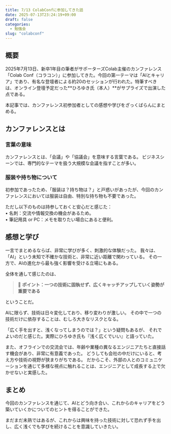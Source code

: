 ```yaml
---
title: 7/13 ColabConfに参加してきた話
date: 2025-07-13T23:24:19+09:00
draft: false
categories:
  - 勉強会
slug: "colabconf"
---
```


## 概要
2025年7月13日、新卒1年目の筆者がサポーターズColab主催のカンファレンス「Colab Conf（コラコン）」に参加してきた。今回の第一テーマは「AIとキャリア」であり、有名な登壇者による約20のセッションが行われた。特筆すべきは、オンライン登壇予定だった**ひろゆき氏（本人）**がサプライズで出演した点である。

本記事では、カンファレンス初参加者としての感想や学びをざっくばらんにまとめる。

## カンファレンスとは
### 言葉の意味
カンファレンスとは、「会議」や「協議会」を意味する言葉である。
ビジネスシーンでは、専門的なテーマを扱う大規模な会議を指すことが多い。

### 服装や持ち物について
初参加であったため、「服装は？持ち物は？」と戸惑いがあったが、今回のカンファレンスにおいては服装は自由、特別な持ち物も不要であった。

ただし以下のものは持参しておくと安心だと感じた：  
	•	名刺：交流や情報交換の機会があるため。  
	•	筆記用具 or PC：メモを取りたい場合にあると便利。  

## 感想と学び
一言でまとめるならば、非常に学びが多く、刺激的な体験だった。
我々は、「AI」という未知で不確かな技術と、非常に近い距離で関わっている。
その一方で、AIの進化から最も強く影響を受ける立場にもある。

全体を通して感じたのは、

> 📌 **ポイント：一つの技術に固執せず、広くキャッチアップしていく姿勢が重要である**

ということだ。

AIに限らず、技術は日々変化しており、移り変わりが激しい。
その中で一つの技術だけに依存することは、むしろ大きなリスクとなる。

「広く手を出すと、浅くなってしまうのでは？」という疑問もあるが、
それでよいのだと感じた。実際にひろゆき氏も『浅く広くでいい』と語っていた。

また、オフラインでの交流会では、年齢や業種の異なるエンジニアたちと直接話す機会があり、非常に有意義であった。
どうしても会社の中だけにいると、考え方や技術の視野が狭まりがちである。
だからこそ、外部の人とのコミュニケーションを通じて多様な視点に触れることは、エンジニアとして成長する上で欠かせないと実感した。

## まとめ
今回のカンファレンスを通じて、AIとどう向き合い、これからのキャリアをどう築いていくかについてのヒントを得ることができた。

まだまだ未熟ではあるが、これからは興味を持った技術に対して恐れず手を出し、広く浅くでも学びを続けることを意識していきたい。